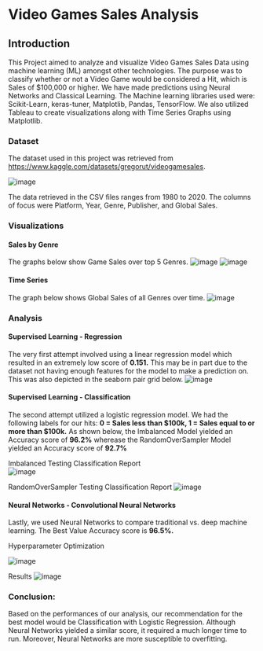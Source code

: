 # Video Games Sales Analysis


## Introduction
This Project aimed to analyze and visualize Video Games Sales Data using machine learning (ML) amongst other technologies. The purpose was to classify whether or not a Video Game would be considered a Hit, which is Sales of $100,000 or higher.
We have made predictions using Neural Networks and Classical Learning. The Machine learning libraries used were: Scikit-Learn, keras-tuner, Matplotlib, Pandas, TensorFlow. We also utilized Tableau to create visualizations along with Time Series Graphs using Matplotlib.


### Dataset
The dataset used in this project was retrieved from https://www.kaggle.com/datasets/gregorut/videogamesales.

![image](https://github.com/lansotto/project4/assets/119235680/6cb994c7-212c-41e8-b610-0ea544754bd3)

The data retrieved in the CSV files ranges from 1980 to 2020. The columns of focus were Platform, Year, Genre, Publisher, and Global Sales.
<p>


### Visualizations
#### Sales by Genre
The graphs below show Game Sales over top 5 Genres.
 ![image](https://github.com/lansotto/project4/assets/119235680/b443bcfe-f757-49fd-b799-361647779f98)
![image](https://github.com/lansotto/project4/assets/119235680/710035c9-52e0-40b2-b1b0-a2df2e19dc52)
<p>
 
 #### Time Series
The graph below shows Global Sales of all Genres over time.
 ![image](https://github.com/lansotto/project4/assets/119235680/81c7c852-1f99-4c28-83d9-e6e484ebcab2)
<p>

### Analysis
#### Supervised Learning - Regression
The very first attempt involved using a linear regression model which resulted in an extremely low score of **0.151.** This may be in part due to the dataset not having enough features for the model to make a prediction on. This was also depicted in the seaborn pair grid below.
 ![image](https://github.com/lansotto/project4/assets/119235680/e6882daa-3ab2-4c65-b733-5fbff1bda293)


#### Supervised Learning - Classification
The second attempt utilized a logistic regression model. We had the following labels for our hits: **0 = Sales less than $100k, 1 = Sales equal to or more than $100k.**
As shown below, the Imbalanced Model yielded an Accuracy score of **96.2%** wherease the RandomOverSampler Model yielded an Accuracy score of **92.7%**
 
Imbalanced Testing Classification Report  
![image](https://github.com/lansotto/project4/assets/119235680/f37f07c2-9aa0-4f40-854d-745c50dc16b0)
<p>
 
RandomOverSampler Testing Classification Report
![image](https://github.com/lansotto/project4/assets/119235680/108f30cc-8b31-4b3a-920b-e316294fd933)


<p>

#### Neural Networks - Convolutional Neural Networks
Lastly, we used Neural Networks to compare traditional vs. deep machine learning. The Best Value Accuracy score is **96.5%.**
 
Hyperparameter Optimization
 
 ![image](https://github.com/lansotto/project4/assets/119235680/1fe424b3-66c6-45c5-ad07-b4419caff5cc)

 Results
 ![image](https://github.com/lansotto/project4/assets/119235680/0cd58b49-06c1-4205-890d-6563472aeb13)


### Conclusion:
Based on the performances of our analysis, our recommendation for the best model would be Classification with Logistic Regression. Although Neural Networks yielded a similar score, it required a much longer time to run. Moreover, Neural Networks are more susceptible to overfitting.

